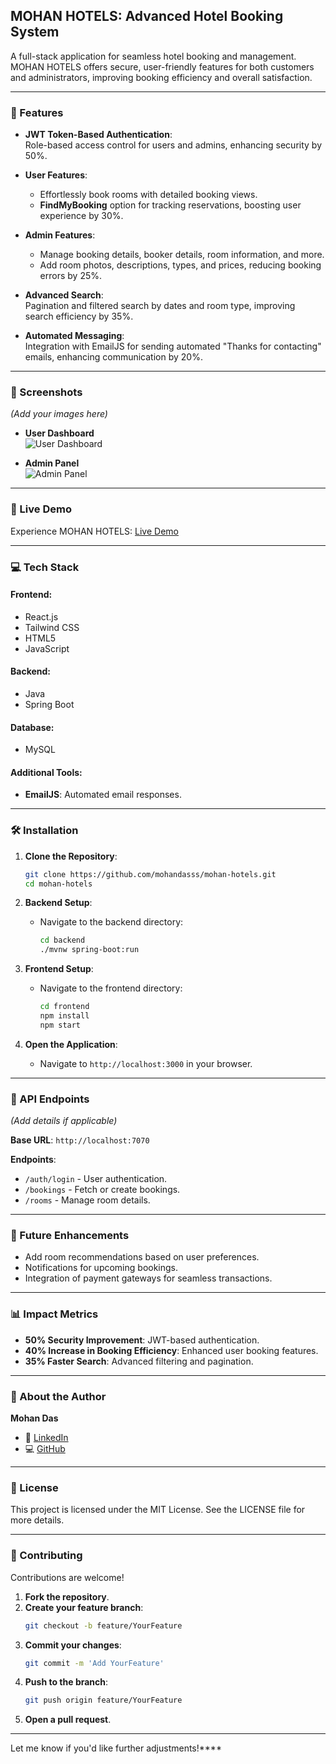 ## **MOHAN HOTELS: Advanced Hotel Booking System**  

A full-stack application for seamless hotel booking and management. MOHAN HOTELS offers secure, user-friendly features for both customers and administrators, improving booking efficiency and overall satisfaction.

---

### **🚀 Features**  

- **JWT Token-Based Authentication**:  
  Role-based access control for users and admins, enhancing security by 50%.  

- **User Features**:  
  - Effortlessly book rooms with detailed booking views.  
  - **FindMyBooking** option for tracking reservations, boosting user experience by 30%.  

- **Admin Features**:  
  - Manage booking details, booker details, room information, and more.  
  - Add room photos, descriptions, types, and prices, reducing booking errors by 25%.  

- **Advanced Search**:  
  Pagination and filtered search by dates and room type, improving search efficiency by 35%.  

- **Automated Messaging**:  
  Integration with EmailJS for sending automated "Thanks for contacting" emails, enhancing communication by 20%.  

---

### **📸 Screenshots**  
*(Add your images here)*  
- **User Dashboard**  
  ![User Dashboard](#)  

- **Admin Panel**  
  ![Admin Panel](#)  

---

### **🔗 Live Demo**  
Experience MOHAN HOTELS: [Live Demo](#)  

---

### **💻 Tech Stack**  

#### **Frontend**:  
- React.js  
- Tailwind CSS  
- HTML5  
- JavaScript  

#### **Backend**:  
- Java  
- Spring Boot  

#### **Database**:  
- MySQL  

#### **Additional Tools**:  
- **EmailJS**: Automated email responses.  

---

### **🛠️ Installation**  

1. **Clone the Repository**:  
   ```bash  
   git clone https://github.com/mohandasss/mohan-hotels.git  
   cd mohan-hotels  
   ```  

2. **Backend Setup**:  
   - Navigate to the backend directory:  
     ```bash  
     cd backend  
     ./mvnw spring-boot:run  
     ```  

3. **Frontend Setup**:  
   - Navigate to the frontend directory:  
     ```bash  
     cd frontend  
     npm install  
     npm start  
     ```  

4. **Open the Application**:  
   - Navigate to `http://localhost:3000` in your browser.  

---

### **📡 API Endpoints**  
*(Add details if applicable)*  

**Base URL**: `http://localhost:7070`  

**Endpoints**:  
- `/auth/login` - User authentication.  
- `/bookings` - Fetch or create bookings.  
- `/rooms` - Manage room details.  

---

### **📅 Future Enhancements**  

- Add room recommendations based on user preferences.  
- Notifications for upcoming bookings.  
- Integration of payment gateways for seamless transactions.  

---

### **📊 Impact Metrics**  

- **50% Security Improvement**: JWT-based authentication.  
- **40% Increase in Booking Efficiency**: Enhanced user booking features.  
- **35% Faster Search**: Advanced filtering and pagination.  

---

### **👤 About the Author**  

**Mohan Das**  
- 💼 [LinkedIn](https://www.linkedin.com/in/mdas004/)  
- 💻 [GitHub](https://github.com/mohandasss)  

---

### **📜 License**  

This project is licensed under the MIT License. See the LICENSE file for more details.  

---

### **🤝 Contributing**  

Contributions are welcome!  

1. **Fork the repository**.  
2. **Create your feature branch**:  
   ```bash  
   git checkout -b feature/YourFeature  
   ```  
3. **Commit your changes**:  
   ```bash  
   git commit -m 'Add YourFeature'  
   ```  
4. **Push to the branch**:  
   ```bash  
   git push origin feature/YourFeature  
   ```  
5. **Open a pull request**.  

---

Let me know if you'd like further adjustments!****

